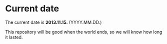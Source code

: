 # Current date

The current date is **2013.11.15.** (YYYY.MM.DD.)

This repository will be good when the world ends, so we will know how long it lasted.